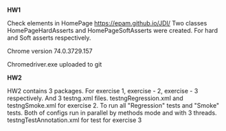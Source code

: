 **HW1**

Check elements in HomePage https://epam.github.io/JDI/
Two classes HomePageHardAsserts and HomePageSoftAsserts were created.
For hard and Soft asserts respectively.

Chrome version 74.0.3729.157

Chromedriver.exe uploaded to git

**HW2**

HW2 contains 3 packages. For exercise 1, exercise - 2, exercise - 3 respectively.
And 3 testng.xml files.
testngRegression.xml and testngSmoke.xml for exercise 2. To run all "Regression" tests and "Smoke" tests. Both of configs run in parallel by methods mode and with 3 threads.
testngTestAnnotation.xml for test for exercise 3

